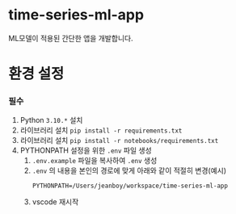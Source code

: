 # time-series-ml-app
ML모델이 적용된 간단한 앱을 개발합니다.

# 환경 설정
### 필수
1. Python `3.10.*` 설치
1. 라이브러리 설치 ```pip install -r requirements.txt```
1. 라이브러리 설치 ```pip install -r notebooks/requirements.txt```
1. PYTHONPATH 설정을 위한 `.env` 파일 생성
    1. `.env.example` 파일을 복사하여 `.env` 생성
    1. `.env` 의 내용을 본인의 경로에 맞게 아래와 같이 적절히 변경(예시)
        ```
        PYTHONPATH=/Users/jeanboy/workspace/time-series-ml-app
        ```
    1. vscode 재시작

